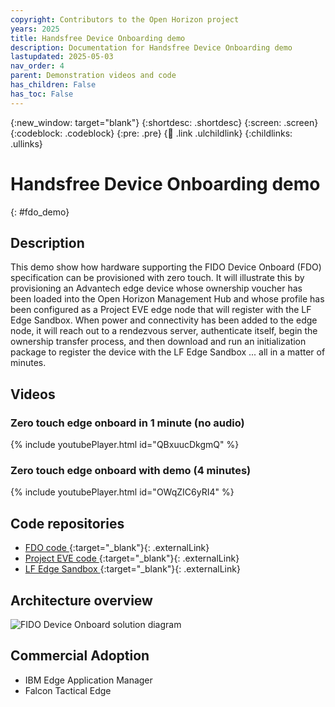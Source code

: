 ```yaml
---
copyright: Contributors to the Open Horizon project
years: 2025
title: Handsfree Device Onboarding demo
description: Documentation for Handsfree Device Onboarding demo
lastupdated: 2025-05-03
nav_order: 4
parent: Demonstration videos and code
has_children: False
has_toc: False
---
```


{:new_window: target="blank"}
{:shortdesc: .shortdesc}
{:screen: .screen}
{:codeblock: .codeblock}
{:pre: .pre}
{:child: .link .ulchildlink}
{:childlinks: .ullinks}

# Handsfree Device Onboarding demo
{: #fdo_demo}

## Description

This demo show how hardware supporting the FIDO Device Onboard (FDO) specification can be provisioned with zero touch.  It will illustrate this by provisioning an Advantech edge device whose ownership voucher has been loaded into the Open Horizon Management Hub and whose profile has been configured as a Project EVE edge node that will register with the LF Edge Sandbox.  When power and connectivity has been added to the edge node, it will reach out to a rendezvous server, authenticate itself, begin the ownership transfer process, and then download and run an initialization package to register the device with the LF Edge Sandbox ... all in a matter of minutes.

## Videos

### Zero touch edge onboard in 1 minute (no audio)

{% include youtubePlayer.html id="QBxuucDkgmQ" %}

### Zero touch edge onboard with demo (4 minutes)

{% include youtubePlayer.html id="OWqZIC6yRI4" %}

## Code repositories

* [FDO code ](https://github.com/fido-device-onboard){:target="_blank"}{: .externalLink}
* [Project EVE code ](https://github.com/lf-edge/eve){:target="_blank"}{: .externalLink}
* [LF Edge Sandbox ](https://wiki.lfedge.org/display/LE/LF+Edge+Sandbox){:target="_blank"}{: .externalLink}

## Architecture overview

![FIDO Device Onboard solution diagram](https://wiki.lfedge.org/download/attachments/99877254/onesummit-demo.png?version=1&modificationDate=1711462592327&api=v2)

## Commercial Adoption

* IBM Edge Application Manager
* Falcon Tactical Edge